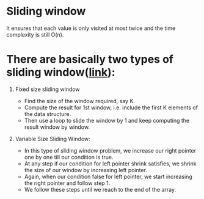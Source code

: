 # Sliding window
It ensures that each value is only visited at most twice and the time complexity is still O(n).

# There are basically two types of sliding window([link](https://www.geeksforgeeks.org/window-sliding-technique/)):
1. Fixed size sliding window
    - Find the size of the window required, say K.
    - Compute the result for 1st window, i.e. include the first K elements of the data structure.
    - Then use a loop to slide the window by 1 and keep computing the result window by window.

2. Variable Size Sliding Window:
    - In this type of sliding window problem, we increase our right pointer one by one till our condition is true.
    - At any step if our condition for left pointer shrink satisfies, we shrink the size of our window by increasing left pointer.
    - Again, when our condition false for left pointer, we start increasing the right pointer and follow step 1.
    - We follow these steps until we reach to the end of the array.